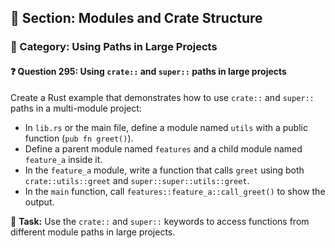 ## 📘 Section: Modules and Crate Structure  
### 🔹 Category: Using Paths in Large Projects  
#### ❓ Question 295: Using `crate::` and `super::` paths in large projects

Create a Rust example that demonstrates how to use `crate::` and `super::` paths in a multi-module project:

- In `lib.rs` or the main file, define a module named `utils` with a public function (`pub fn greet()`).
- Define a parent module named `features` and a child module named `feature_a` inside it.
- In the `feature_a` module, write a function that calls `greet` using both `crate::utils::greet` and `super::super::utils::greet`.
- In the `main` function, call `features::feature_a::call_greet()` to show the output.

🔧 **Task:** Use the `crate::` and `super::` keywords to access functions from different module paths in large projects.
